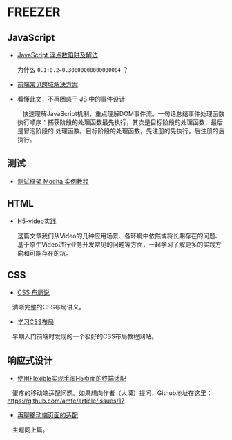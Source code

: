 # FREEZER

## JavaScript

*   [JavaScript 浮点数陷阱及解法](https://github.com/camsong/blog/issues/9)

    为什么 `0.1+0.2=0.30000000000000004` ？

*   [前端常见跨域解决方案](https://segmentfault.com/a/1190000011145364)

*   [看懂此文，不再困惑于 JS 中的事件设计](http://web.jobbole.com/87347/)

        快速理解JavaScript机制，重点理解DOM事件流。一句话总结事件处理函数执行顺序：捕获阶段的处理函数最先执行，其次是目标阶段的处理函数，最后是冒泡阶段的 处理函数。目标阶段的处理函数，先注册的先执行，后注册的后执行。

## 测试

*   [测试框架 Mocha 实例教程](http://www.ruanyifeng.com/blog/2015/12/a-mocha-tutorial-of-examples.html)

## HTML

*   [H5-video实践](https://github.com/Chimeejs/chimee-player/blob/master/doc/preface.md)

    这篇文章我们从Video的几种应用场景、各环境中依然或将长期存在的问题、基于原生Video进行业务开发常见的问题等方面，一起学习了解更多的实践方向和可能存在的坑。
    
## CSS

*   [CSS 布局说](https://segmentfault.com/a/1190000011358507)

    清晰完整的CSS布局讲义。

*   [学习CSS布局](http://zh.learnlayout.com/)

    早期入门前端时发现的一个极好的CSS布局教程网站。

## 响应式设计

*   [使用Flexible实现手淘H5页面的终端适配](https://www.w3cplus.com/mobile/lib-flexible-for-html5-layout.html)
    
    蛋疼的移动端适配问题。如果想向作者（大漠）提问，Github地址在这里：https://github.com/amfe/article/issues/17
    
*   [再聊移动端页面的适配](https://www.w3cplus.com/css/vw-for-layout.html)

    主题同上篇。
